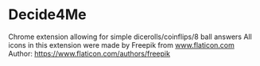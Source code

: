 # Decide4Me
Chrome extension allowing for simple dicerolls/coinflips/8 ball answers
All icons in this extension were made by Freepik from www.flaticon.com
Author: https://www.flaticon.com/authors/freepik

